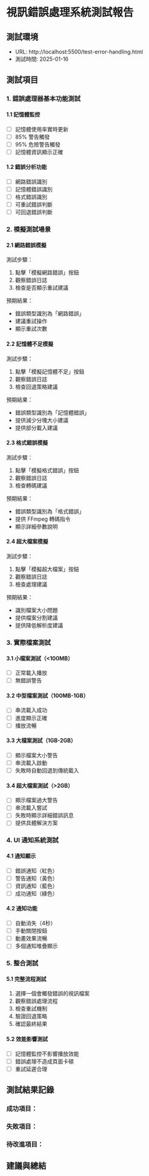 # 視訊錯誤處理系統測試報告

## 測試環境
- URL: http://localhost:5500/test-error-handling.html
- 測試時間: 2025-01-16

## 測試項目

### 1. 錯誤處理器基本功能測試

#### 1.1 記憶體監控
- [ ] 記憶體使用率實時更新
- [ ] 85% 警告觸發
- [ ] 95% 危險警告觸發
- [ ] 記憶體資訊顯示正確

#### 1.2 錯誤分析功能
- [ ] 網路錯誤識別
- [ ] 記憶體錯誤識別
- [ ] 格式錯誤識別
- [ ] 可重試錯誤判斷
- [ ] 可回退錯誤判斷

### 2. 模擬測試場景

#### 2.1 網路錯誤模擬
測試步驟：
1. 點擊「模擬網路錯誤」按鈕
2. 觀察錯誤日誌
3. 檢查是否顯示重試建議

預期結果：
- 錯誤類型識別為「網路錯誤」
- 建議重試操作
- 顯示重試次數

#### 2.2 記憶體不足模擬
測試步驟：
1. 點擊「模擬記憶體不足」按鈕
2. 觀察錯誤日誌
3. 檢查回退策略建議

預期結果：
- 錯誤類型識別為「記憶體錯誤」
- 提供減少分塊大小建議
- 提供部分載入建議

#### 2.3 格式錯誤模擬
測試步驟：
1. 點擊「模擬格式錯誤」按鈕
2. 觀察錯誤日誌
3. 檢查轉碼建議

預期結果：
- 錯誤類型識別為「格式錯誤」
- 提供 FFmpeg 轉碼指令
- 顯示詳細參數說明

#### 2.4 超大檔案模擬
測試步驟：
1. 點擊「模擬超大檔案」按鈕
2. 觀察錯誤日誌
3. 檢查處理建議

預期結果：
- 識別檔案大小問題
- 提供檔案分割建議
- 提供降低解析度建議

### 3. 實際檔案測試

#### 3.1 小檔案測試（<100MB）
- [ ] 正常載入播放
- [ ] 無錯誤警告

#### 3.2 中型檔案測試（100MB-1GB）
- [ ] 串流載入成功
- [ ] 進度顯示正確
- [ ] 播放流暢

#### 3.3 大檔案測試（1GB-2GB）
- [ ] 顯示檔案大小警告
- [ ] 串流載入啟動
- [ ] 失敗時自動回退到傳統載入

#### 3.4 超大檔案測試（>2GB）
- [ ] 顯示檔案過大警告
- [ ] 串流載入嘗試
- [ ] 失敗時顯示詳細錯誤訊息
- [ ] 提供具體解決方案

### 4. UI 通知系統測試

#### 4.1 通知顯示
- [ ] 錯誤通知（紅色）
- [ ] 警告通知（黃色）
- [ ] 資訊通知（藍色）
- [ ] 成功通知（綠色）

#### 4.2 通知功能
- [ ] 自動消失（4秒）
- [ ] 手動關閉按鈕
- [ ] 動畫效果流暢
- [ ] 多個通知堆疊顯示

### 5. 整合測試

#### 5.1 完整流程測試
1. 選擇一個會觸發錯誤的視訊檔案
2. 觀察錯誤處理流程
3. 檢查重試機制
4. 驗證回退策略
5. 確認最終結果

#### 5.2 效能影響測試
- [ ] 記憶體監控不影響播放效能
- [ ] 錯誤處理不造成頁面卡頓
- [ ] 重試延遲合理

## 測試結果記錄

### 成功項目：


### 失敗項目：


### 待改進項目：


## 建議與總結
